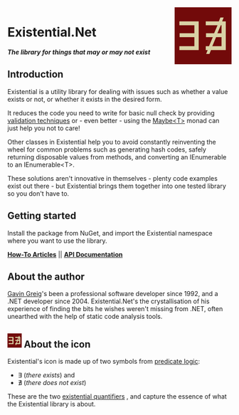 ﻿<img align="right" width="128" height="128" src="images/Existential128.png">

# **Existential.Net**

***The library for things that may or may not exist***


## Introduction
Existential is a utility library for dealing with issues
such as whether a value exists or not, or whether it exists in the desired form.

It reduces the code you need to write for basic null check by providing [validation
techniques](xref:using_validate.md) or - even better - using the 
[Maybe&lt;T&gt;](xref:using_maybe.md) monad can just help you not to care!

Other classes in Existential help you to avoid constantly reinventing the wheel for 
common problems such as generating hash codes, safely returning disposable values
from methods, and converting an IEnumerable to an IEnumerable&lt;T&gt;.

These solutions aren't innovative in themselves - plenty code examples exist out
there - but Existential brings them together into one tested library so you don't
have to. 

## Getting started
Install the package from NuGet, and import the Existential namespace where you want to
use the library.

**[How-To Articles](xref:intro.md)** || **[API Documentation](xref:index.md)**

## About the author
[Gavin Greig](http://www.ggreig.com/)'s been a professional software developer since 1992, 
and a .NET developer since 2004. Existential.Net's the crystallisation of his experience of
finding the bits he wishes weren't missing from .NET, often unearthed with the help of static
code analysis tools.

## ![Existential icon](images/Existential32.png) About the icon

Existential's icon is made up of two symbols from 
[predicate logic](https://en.wikipedia.org/wiki/First-order_logic): 
* &#8707; (*there exists*) and 
* &#8708; (*there does not exist*)

These are the two
[existential quantifiers](https://en.wikipedia.org/wiki/Existential_quantification)
, and capture the essence of what the Existential library is about.

